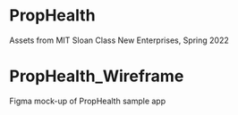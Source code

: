 # PropHealth
Assets from MIT Sloan Class New Enterprises, Spring 2022

# PropHealth_Wireframe
Figma mock-up of PropHealth sample app
